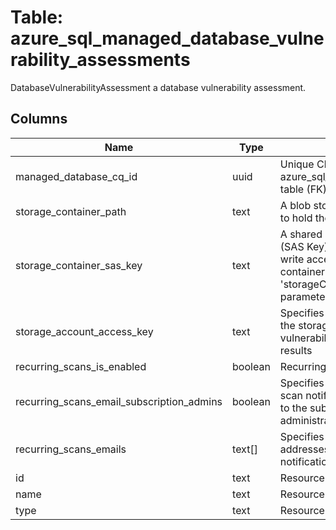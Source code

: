 
# Table: azure_sql_managed_database_vulnerability_assessments
DatabaseVulnerabilityAssessment a database vulnerability assessment.
## Columns
| Name        | Type           | Description  |
| ------------- | ------------- | -----  |
|managed_database_cq_id|uuid|Unique CloudQuery ID of azure_sql_managed_databases table (FK)|
|storage_container_path|text|A blob storage container path to hold the scan results|
|storage_container_sas_key|text|A shared access signature (SAS Key) that has read and write access to the blob container specified in 'storageContainerPath' parameter|
|storage_account_access_key|text|Specifies the identifier key of the storage account for vulnerability assessment scan results|
|recurring_scans_is_enabled|boolean|Recurring scans state.|
|recurring_scans_email_subscription_admins|boolean|Specifies that the schedule scan notification will be is sent to the subscription administrators.|
|recurring_scans_emails|text[]|Specifies an array of e-mail addresses to which the scan notification is sent.|
|id|text|Resource ID.|
|name|text|Resource name.|
|type|text|Resource type.|
